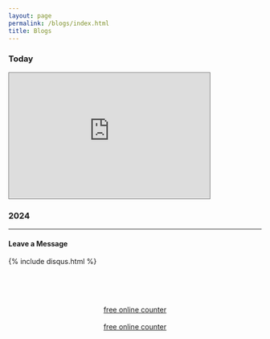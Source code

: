 ```yaml
---
layout: page
permalink: /blogs/index.html
title: Blogs
---
```

### Today

<iframe src="https://calendar.google.com/calendar/embed?height=250&wkst=1&ctz=America%2FChicago&bgcolor=%23ffffff&hl=en&showTitle=0&showPrint=0&src=Y29sbGFwc2FyMDYxNUBnbWFpbC5jb20&src=NjViMzg5ZDYzMjcxZDRiMGEyOWI4MjAxMjZkM2NmNjUyMDBlODMyNzY0YTk4ODU2OTY5NmIxMzMwZjIzNGRiNUBncm91cC5jYWxlbmRhci5nb29nbGUuY29t&src=MDI5MGM1ODhlZjI5ZDg4NzVhY2Y4NjBhOWFmMDUyZjIxZTdlM2I4ZTdjNGJkYzVkMjFkOGE1ZDEwNDhmODc3YkBncm91cC5jYWxlbmRhci5nb29nbGUuY29t&src=ZW4tZ2IudXNhI2hvbGlkYXlAZ3JvdXAudi5jYWxlbmRhci5nb29nbGUuY29t&color=%23039BE5&color=%23AD1457&color=%23E67C73&color=%230B8043" style="border:solid 1px #777" width="400" height="250" frameborder="0" scrolling="no"></iframe>





### 2024

---

#### Leave a Message



{% include disqus.html %} 

<br><br>
<center>
    <script type="text/javascript" src="//widget.supercounters.com/ssl/vt.js"></script>
    <script
        type="text/javascript">var sc_visitor_var = sc_visitor_var || []; sc_vt(1695896, "FFFFFF", "cccccc", "000000", 3)</script>
    <br><noscript><a href="http://www.supercounters.com/">free online counter</a></noscript>
</center>
<center><script type="text/javascript" src="//widget.supercounters.com/ssl/map.js"></script><script type="text/javascript">var sc_map_var = sc_map_var || [];sc_map(1695900,"112288","ff0000",81)</script><br><noscript><a href="http://www.supercounters.com/">free online counter</a></noscript>
</center>















